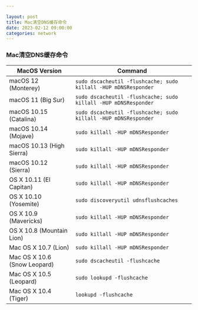 ```yaml
---

layout: post
title: Mac清空DNS缓存命令
date: 2023-02-12 09:00:00
categories: network
---
```


### Mac清空DNS缓存命令

<table>
<thead>
<tr>
<th>MacOS Version</th>
<th>Command</th>
</tr>
</thead>
<tbody>
<tr>
<td>macOS 12 (Monterey)</td>
<td><code>sudo dscacheutil -flushcache; sudo killall -HUP mDNSResponder</code></td>
</tr>
<tr>
<td>macOS 11 (Big Sur)</td>
<td><code>sudo dscacheutil -flushcache; sudo killall -HUP mDNSResponder</code></td>
</tr>
<tr>
<td>macOS 10.15 (Catalina)</td>
<td><code>sudo dscacheutil -flushcache; sudo killall -HUP mDNSResponder</code></td>
</tr>
<tr>
<td>macOS 10.14 (Mojave)</td>
<td><code>sudo killall -HUP mDNSResponder</code></td>
</tr>
<tr>
<td>macOS 10.13 (High Sierra)</td>
<td><code>sudo killall -HUP mDNSResponder</code></td>
</tr>
<tr>
<td>macOS 10.12 (Sierra)</td>
<td><code>sudo killall -HUP mDNSResponder</code></td>
</tr>
<tr>
<td>OS X 10.11 (El Capitan)</td>
<td><code>sudo killall -HUP mDNSResponder</code></td>
</tr>
<tr>
<td>OS X 10.10 (Yosemite)</td>
<td><code>sudo discoveryutil udnsflushcaches</code></td>
</tr>
<tr>
<td>OS X 10.9 (Mavericks)</td>
<td><code>sudo killall -HUP mDNSResponder</code></td>
</tr>
<tr>
<td>OS X 10.8 (Mountain Lion)</td>
<td><code>sudo killall -HUP mDNSResponder</code></td>
</tr>
<tr>
<td>Mac OS X 10.7 (Lion)</td>
<td><code>sudo killall -HUP mDNSResponder</code></td>
</tr>
<tr>
<td>Mac OS X 10.6 (Snow Leopard)</td>
<td><code>sudo dscacheutil -flushcache</code></td>
</tr>
<tr>
<td>Mac OS X 10.5 (Leopard)</td>
<td><code>sudo lookupd -flushcache</code></td>
</tr>
<tr>
<td>Mac OS X 10.4 (Tiger)</td>
<td><code>lookupd -flushcache</code></td>
</tr>
</tbody>
</table>
